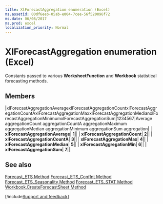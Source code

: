 ```yaml
---
title: XlForecastAggregation enumeration (Excel)
ms.assetid: 00df6eeb-05ab-e004-7cee-56f520096f72
ms.date: 06/08/2017
ms.prod: excel
localization_priority: Normal
---
```



# XlForecastAggregation enumeration (Excel)

Constants passed to various **WorksheetFunction** and **Workbook** statistical forecasting methods.


## Members



|xlForecastAggregationAveragexlForecastAggregationCountxlForecastAggregationCountAxlForecastAggregationMaxxlForecastAggregationMedianxlForecastAggregationMinimumxlForecastAggregationSum|1234567|Average aggregationCount aggregationCountA aggregationMaximum aggregationMedian aggregationMinimum aggregationSum aggregation|
| **xlForecastAggregationAverage**| **1**||
| **xlForecastAggregationCount**| **2**||
| **xlForecastAggregationCountA**| **3**||
| **xlForecastAggregationMax**| **4**||
| **xlForecastAggregationMedian**| **5**||
| **xlForecastAggregationMin**| **6**||
| **xlForecastAggregationSum**| **7**||

## See also


[Forecast_ETS Method](Excel.worksheetfunction.forecast_ets.md)
[Forecast_ETS_ConfInt Method](Excel.worksheetfunction.forecast_ets_confint.md)
[Forecast_ETS_Seasonality Method](Excel.worksheetfunction.forecast_ets_seasonality.md)
[Forecast_ETS_STAT Method](Excel.worksheetfunction.forecast_ets_stat.md)
[Workbook.CreateForecastSheet Method](Excel.workbook.createforecastsheet.md)

[!include[Support and feedback](~/includes/feedback-boilerplate.md)]